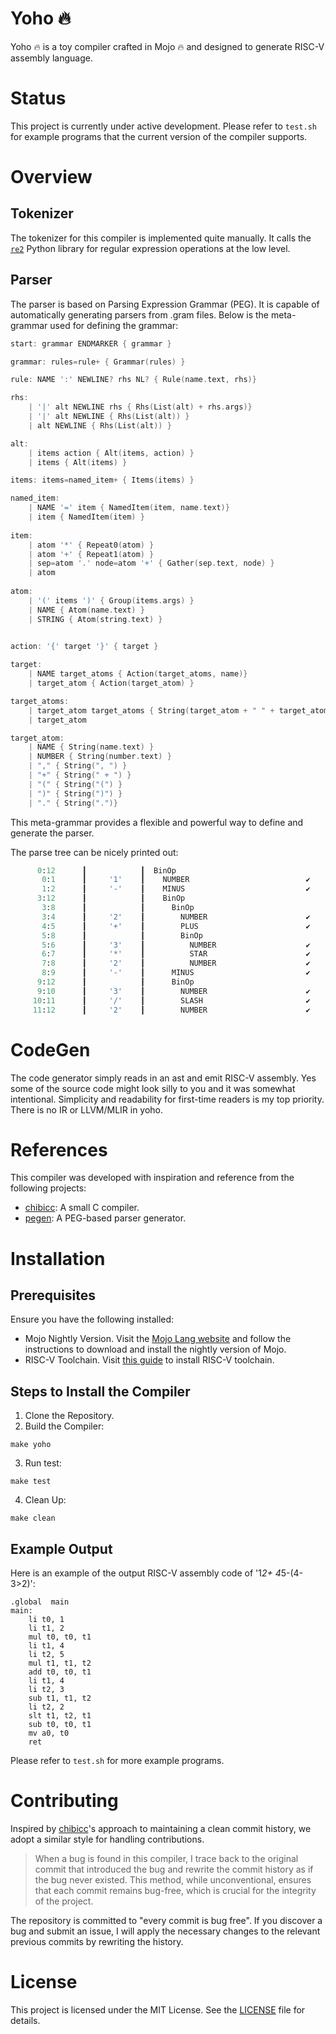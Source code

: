 # Yoho 🔥

Yoho 🔥 is a toy compiler crafted in Mojo 🔥 and designed to generate RISC-V assembly language.

# Status

This project is currently under active development. 
Please refer to `test.sh` for example programs that the current version of the compiler supports.

# Overview

## Tokenizer

The tokenizer for this compiler is implemented quite manually. It calls the [`re2`](https://github.com/google/re2) Python library
for regular expression operations at the low level.

## Parser

The parser is based on Parsing Expression Grammar (PEG). It is capable of automatically generating parsers from .gram files. Below is the meta-grammar used for defining the grammar:

```c
start: grammar ENDMARKER { grammar }

grammar: rules=rule+ { Grammar(rules) }

rule: NAME ':' NEWLINE? rhs NL? { Rule(name.text, rhs)}

rhs: 
    | '|' alt NEWLINE rhs { Rhs(List(alt) + rhs.args)}
    | '|' alt NEWLINE { Rhs(List(alt)) }
    | alt NEWLINE { Rhs(List(alt)) }

alt: 
    | items action { Alt(items, action) } 
    | items { Alt(items) }

items: items=named_item+ { Items(items) }

named_item: 
    | NAME '=' item { NamedItem(item, name.text)}
    | item { NamedItem(item) }
    
item: 
    | atom '*' { Repeat0(atom) }
    | atom '+' { Repeat1(atom) }
    | sep=atom '.' node=atom '+' { Gather(sep.text, node) }
    | atom 
    
atom: 
    | '(' items ')' { Group(items.args) }
    | NAME { Atom(name.text) } 
    | STRING { Atom(string.text) }
    

action: '{' target '}' { target }

target: 
    | NAME target_atoms { Action(target_atoms, name)}
    | target_atom { Action(target_atom) }

target_atoms: 
    | target_atom target_atoms { String(target_atom + " " + target_atoms) }
    | target_atom 

target_atom:
    | NAME { String(name.text) }
    | NUMBER { String(number.text) }
    | "," { String(", ") }
    | "+" { String(" + ") }
    | "(" { String("(") }
    | ")" { String(")") }
    | "." { String(".")}

```
This meta-grammar provides a flexible and powerful way to define and generate the parser.

The parse tree can be nicely printed out:
```python
      0:12      ┃            ┃  BinOp                             
       0:1      ┃     '1'    ┃    NUMBER                          ✔
       1:2      ┃     '-'    ┃    MINUS                           ✔
      3:12      ┃            ┃    BinOp                           
       3:8      ┃            ┃      BinOp                         
       3:4      ┃     '2'    ┃        NUMBER                      ✔
       4:5      ┃     '+'    ┃        PLUS                        ✔
       5:8      ┃            ┃        BinOp                       
       5:6      ┃     '3'    ┃          NUMBER                    ✔
       6:7      ┃     '*'    ┃          STAR                      ✔
       7:8      ┃     '2'    ┃          NUMBER                    ✔
       8:9      ┃     '-'    ┃      MINUS                         ✔
      9:12      ┃            ┃      BinOp                         
      9:10      ┃     '3'    ┃        NUMBER                      ✔
     10:11      ┃     '/'    ┃        SLASH                       ✔
     11:12      ┃     '2'    ┃        NUMBER                      ✔
```

# CodeGen

The code generator simply reads in an ast and emit RISC-V assembly. 
Yes some of the source code might look silly to you and it was somewhat intentional. Simplicity and readability for first-time readers is my top priority. There is no IR or LLVM/MLIR in yoho.


# References

This compiler was developed with inspiration and reference from the following projects:

- [chibicc](https://github.com/rui314/chibicc): A small C compiler.
- [pegen](https://github.com/we-like-parsers/pegen): A PEG-based parser generator.
    
# Installation

## Prerequisites

Ensure you have the following installed:

- Mojo Nightly Version. Visit the [Mojo Lang website](https://www.modular.com/max/mojo) and follow the instructions to download and install the nightly version of Mojo.
- RISC-V Toolchain. Visit [this guide](https://github.com/johnwinans/riscv-toolchain-install-guide) to install RISC-V toolchain.

## Steps to Install the Compiler

1. Clone the Repository.
2. Build the Compiler:
```shell
make yoho
```

3. Run test:
```shell
make test
```
4. Clean Up:
```shell
make clean
```

## Example Output

Here is an example of the output RISC-V assembly code of '1*2+ 4*5-(4-3>2)':

```assembly
.global  main
main:
    li t0, 1
    li t1, 2
    mul t0, t0, t1
    li t1, 4
    li t2, 5
    mul t1, t1, t2
    add t0, t0, t1
    li t1, 4
    li t2, 3
    sub t1, t1, t2
    li t2, 2
    slt t1, t2, t1
    sub t0, t0, t1
    mv a0, t0
    ret
```

Please refer to `test.sh` for more example programs.

# Contributing

Inspired by [chibicc](https://github.com/rui314/chibicc)'s approach to maintaining a clean commit history, we adopt a similar style for handling contributions.

> When a bug is found in this compiler, I trace back to the original commit that introduced the bug and rewrite the commit history as if the bug never existed. This method, while unconventional, ensures that each commit remains bug-free, which is crucial for the integrity of the project.

The repository is committed to "every commit is bug free".  If you discover a bug and submit an issue, I will apply the necessary changes to the relevant previous commits by rewriting the history. 

# License

This project is licensed under the MIT License. See the [LICENSE](https://github.com/YichengDWu/yoho/blob/main/LICENSE) file for details.
